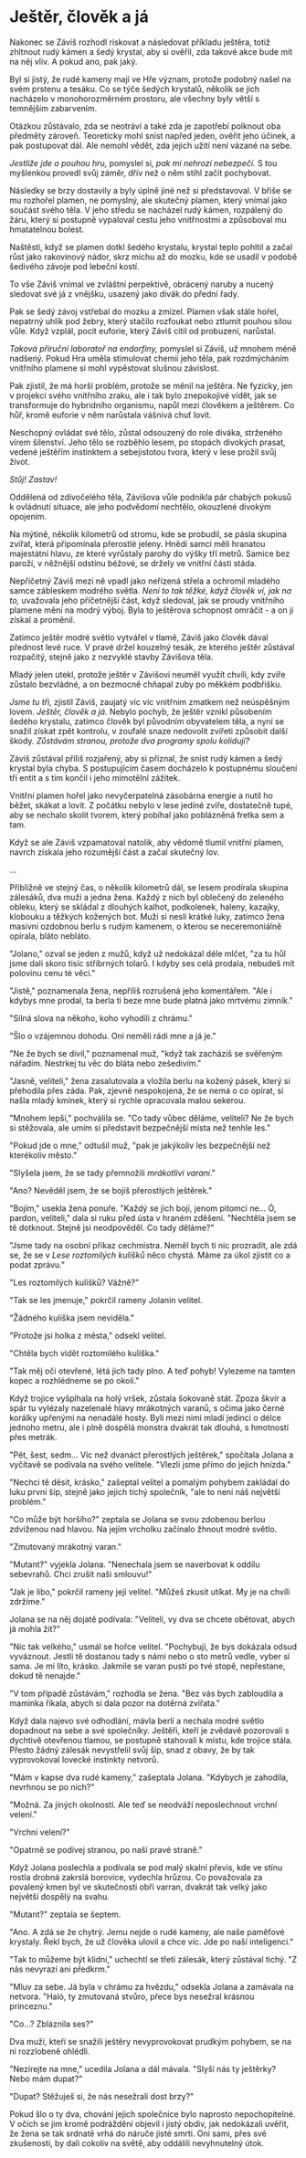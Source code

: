 # Ještěr, člověk a já

Nakonec se Záviš rozhodl riskovat a následovat příkladu ještěra, totiž zhltnout rudý kámen a šedý krystal, aby si ověřil, zda takové akce bude mít na něj vliv. A pokud ano, pak jaký.

Byl si jistý, že rudé kameny mají ve Hře význam, protože podobný našel na svém prstenu a tesáku. Co se týče šedých krystalů, několik se jich nacházelo v monohorozměrném prostoru, ale všechny byly větší s temnějším zabarvením.

Otázkou zůstávalo, zda se neotráví a také zda je zapotřebí polknout oba předměty zároveň. Teoreticky mohl sníst napřed jeden, ověřit jeho účinek, a pak postupovat dál. Ale nemohl vědět, zda jejich užití není vázané na sebe.

*Jestliže jde o pouhou hru,* pomyslel si, *pak mi nehrozí nebezpečí.* S tou myšlenkou provedl svůj záměr, dřív než o něm stihl začít pochybovat.

Následky se brzy dostavily a byly úplně jiné než si představoval. V břiše se mu rozhořel plamen, ne pomyslný, ale skutečný plamen, který vnímal jako součást svého těla. V jeho středu se nacházel rudý kámen, rozpálený do žáru, který si postupně vypaloval cestu jeho vnitřnostmi a způsoboval mu hmatatelnou bolest.

Naštěstí, když se plamen dotkl šedého krystalu, krystal teplo pohltil a začal růst jako rakovinový nádor, skrz míchu až do mozku, kde se usadil v podobě šedivého závoje pod lebeční kostí.

To vše Záviš vnímal ve zvláštní perpektivě, obrácený naruby a nucený sledovat své já z vnějšku, usazený jako divák do přední řady.

Pak se šedý závoj vstřebal do mozku a zmizel. Plamen však stále hořel, nepatrný uhlík pod žebry, který stačilo rozfoukat nebo ztlumit pouhou silou vůle. Když vzplál, pocit euforie, který Záviš cítil od probuzení, narůstal.

*Taková příruční laboratoř na endorfiny,* pomyslel si Záviš, už mnohem méně nadšený. Pokud Hra uměla stimulovat chemii jeho těla, pak rozdmýcháním vnitřního plamene si mohl vypěstovat slušnou závislost.

Pak zjistil, že má horší problém, protože se měnil na ještěra. Ne fyzicky, jen v projekci svého vnitřního zraku, ale i tak bylo znepokojivé vidět, jak se transformuje do hybridního organismu, napůl mezi člověkem a ještěrem. Co hůř, kromě euforie v něm narůstala vášnivá chuť lovit.

Neschopný ovládat své tělo, zůstal odsouzený do role diváka, strženého vírem šílenství. Jeho tělo se rozběhlo lesem, po stopách divokých prasat, vedené ještěřím instinktem a sebejistotou tvora, který v lese prožil svůj život.

*Stůj! Zastav!*

Oddělená od zdivočelého těla, Závišova vůle podnikla pár chabých pokusů k ovládnutí situace, ale jeho podvědomí nechtělo, okouzlené divokým opojením.

Na mýtině, několik kilometrů od stromu, kde se probudil, se pásla skupina zvířat, která připomínala přerostlé jeleny. Hnědí samci měli hranatou majestátní hlavu, ze které vyrůstaly parohy do výšky tří metrů. Samice bez paroží, v něžnější odstínu béžové, se držely ve vnitřní části stáda.

Nepříčetný Záviš mezi ně vpadl jako neřízená střela a ochromil mladého samce zábleskem modrého světla. *Není to tak těžké, když člověk ví, jak na to,* uvažovala jeho příčetnější část, když sledoval, jak se proudy vnitřního plamene mění na modrý výboj. Byla to ještěrova schopnost omráčit - a on ji získal a proměnil.

Zatímco ještěr modré světlo vytvářel v tlamě, Záviš jako člověk dával přednost levé ruce. V pravé držel kouzelný tesák, ze kterého ještěr zůstával rozpačitý, stejně jako z nezvyklé stavby Závišova těla.

Mladý jelen utekl, protože ještěr v Závišovi neuměl využít chvíli, kdy zvíře zůstalo bezvládné, a on bezmocně chňapal zuby po měkkém podbřišku.

*Jsme tu tři,* zjistil Záviš, zaujatý víc víc vnitřním zmatkem než neúspěšným lovem. *Ještěr, člověk a já.* Nebylo pochyb, že ještěr vznikl působením šedého krystalu, zatímco člověk byl původním obyvatelem těla, a nyní se snažil získat zpět kontrolu, v zoufalé snaze nedovolit zvířeti způsobit další škody. *Zůstávám stranou, protože dva programy spolu kolidují?*

Záviš zůstával příliš rozjařený, aby si přiznal, že sníst rudý kámen a šedý krystal byla chyba. S postupujícím časem docházelo k postupnému sloučení tři entit a s tím končil i jeho mimotělní zážitek.

Vnitřní plamen hořel jako nevyčerpatelná zásobárna energie a nutil ho běžet, skákat a lovit. Z počátku nebylo v lese jediné zvíře, dostatečně tupé, aby se nechalo skolit tvorem, který pobíhal jako poblázněná fretka sem a tam.

Když se ale Záviš vzpamatoval natolik, aby vědomě tlumil vnitřní plamen, navrch získala jeho rozumější část a začal skutečný lov.

...

Přibližně ve stejný čas, o několik kilometrů dál, se lesem prodírala skupina zálesáků, dva muži a jedna žena. Každý z nich byl oblečený do zeleného obleku, který se skládal z dlouhých kalhot, podkolenek, haleny, kazajky, klobouku a těžkých kožených bot. Muži si nesli krátké luky, zatímco žena masivní ozdobnou berlu s rudým kamenem, o kterou se neceremoniálně opírala, bláto nebláto.

"Jolano," ozval se jeden z mužů, když už nedokázal déle mlčet, "za tu hůl jsme dali skoro tisíc stříbrných tolarů. I kdyby ses celá prodala, nebudeš mít polovinu cenu té věci."

"Jistě," poznamenala žena, nepříliš rozrušená jeho komentářem. "Ale i kdybys mne prodal, ta berla ti beze mne bude platná jako mrtvému zimník."

"Silná slova na někoho, koho vyhodili z chrámu."

"Šlo o vzájemnou dohodu. Oni neměli rádi mne a já je."

"Ne že bych se divil," poznamenal muž, "když tak zacházíš se svěřeným nářadím. Nestrkej tu věc do bláta nebo zešedivím."

"Jasně, veliteli," žena zasalutovala a vložila berlu na kožený pásek, který si přehodila přes záda. Pak, zjevně nespokojená, že se nemá o co opírat, si našla mladý kmínek, který si rychle opracovala malou sekerou.

"Mnohem lepší," pochválila se. "Co tady vůbec děláme, veliteli? Ne že bych si stěžovala, ale umím si představit bezpečnější místa než tenhle les."

"Pokud jde o mne," odtušil muž, "pak je jakýkoliv les bezpečnější než kterékoliv město."

"Slyšela jsem, že se tady přemnožili *mrákotliví varani*."

"Ano? Nevěděl jsem, že se bojíš přerostlých ještěrek."

"Bojím," usekla žena ponuře. "Každý se jich bojí, jenom pitomci ne... Ó, pardon, veliteli," dala si ruku před ústa v hraném zděšení. "Nechtěla jsem se tě dotknout. Stejně jsi neodpověděl. Co tady děláme?"

"Jsme tady na osobní příkaz cechmistra. Neměl bych ti nic prozradit, ale zdá se, že se v *Lese roztomilých kulíšků* něco chystá. Máme za úkol zjistit co a podat zprávu."

"Les roztomilých kulíšků? Vážně?"

"Tak se les jmenuje," pokrčil rameny Jolanin velitel.

"Žádného kulíška jsem neviděla."

"Protože jsi holka z města," odsekl velitel.

"Chtěla bych vidět roztomilého kulíška."

"Tak měj oči otevřené, létá jich tady plno. A teď pohyb! Vylezeme na tamten kopec a rozhlédneme se po okolí."

Když trojice vyšplhala na holý vršek, zůstala šokovaně stát. Zpoza škvír a spár tu vylézaly nazelenalé hlavy mrákotných varanů, s očima jako černé korálky upřenými na nenadálé hosty. Byli mezi nimi mladí jedinci o délce jednoho metru, ale i plně dospělá monstra dvakrát tak dlouhá, s hmotností přes metrák.

"Pět, šest, sedm... Víc než dvanáct přerostlých ještěrek," spočítala Jolana a vyčítavě se podívala na svého velitele. "Vlezli jsme přímo do jejich hnízda."

"Nechci tě děsit, krásko," zašeptal velitel a pomalým pohybem zakládal do luku první šíp, stejně jako jejich tichý společník, "ale to není náš největší problém."

"Co může být horšího?" zeptala se Jolana se svou zdobenou berlou zdviženou nad hlavou. Na jejím vrcholku začínalo žhnout modré světlo.

"Zmutovaný mrákotný varan."

"Mutant?" vyjekla Jolana. "Nenechala jsem se naverbovat k oddílu sebevrahů. Chci zrušit naši smlouvu!"

"Jak je libo," pokrčil rameny její velitel. "Můžeš zkusit utíkat. My je na chvíli zdržíme."

Jolana se na něj dojatě podívala: "Veliteli, vy dva se chcete obětovat, abych já mohla žít?"

"Nic tak velkého," usmál se hořce velitel. "Pochybuji, že bys dokázala odsud vyváznout. Jestli tě dostanou tady s námi nebo o sto metrů vedle, vyber si sama. Je mi líto, krásko. Jakmile se varan pustí po tvé stopě, nepřestane, dokud tě nenajde."

"V tom případě zůstávám," rozhodla se žena. "Bez vás bych zabloudila a maminka říkala, abych si dala pozor na dotěrná zvířata."

Když dala najevo své odhodlání, mávla berlí a nechala modré světlo dopadnout na sebe a své společníky. Ještěři, kteří je zvědavě pozorovali s dychtivě otevřenou tlamou, se postupně stahovali k místu, kde trojice stála. Přesto žádný zálesák nevystřelil svůj šíp, snad z obavy, že by tak vyprovokoval lovecké instinkty netvorů.

"Mám v kapse dva rudé kameny," zašeptala Jolana. "Kdybych je zahodila, nevrhnou se po nich?"

"Možná. Za jiných okolností. Ale teď se neodváží neposlechnout vrchní velení."

"Vrchní velení?"

"Opatrně se podívej stranou, po naší pravé straně."

Když Jolana poslechla a podívala se pod malý skalní převis, kde ve stínu rostla drobná zakrslá borovice, vydechla hrůzou.  Co považovala za povalený kmen byl ve skutečnosti obří varran, dvakrát tak velký jako největší dospělý na svahu.

"Mutant?" zeptala se šeptem.

"Ano. A zdá se že chytrý. Jemu nejde o rudé kameny, ale naše paměťové krystaly. Řekl bych, že už člověka ulovil a chce víc. Jde po naší inteligenci."

"Tak to můžeme být klidní," uchechtl se třetí zálesák, který zůstával tichý. "Z nás nevyrazí ani předkrm."

"Mluv za sebe. Já byla v chrámu za hvězdu," odsekla Jolana a zamávala na netvora. "Haló, ty zmutovaná stvůro, přece bys nesežral krásnou princeznu."

"Co...? Zbláznila ses?"

Dva muži, kteří se snažili ještěry nevyprovokovat prudkým pohybem, se na ni rozzlobeně ohlédli.

"Nezírejte na mne," ucedila Jolana a dál mávala. "Slyší nás ty ještěrky? Nebo mám dupat?"

"Dupat? Stěžuješ si, že nás nesežrali dost brzy?"

Pokud šlo o ty dva, chování jejich společnice bylo naprosto nepochopitelné. V očích se jim kromě podráždění objevil i jistý obdiv, jak nedokázali uvěřit, že žena se tak srdnatě vrhá do náruče jisté smrti. Oni sami, přes své zkušenosti, by dali cokoliv na světě, aby oddálili nevyhnutelný útok.
